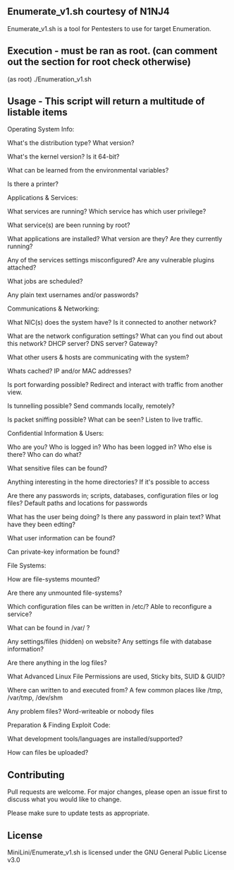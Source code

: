 ## Enumerate_v1.sh courtesy of N1NJ4

Enumerate_v1.sh is a tool for Pentesters to use for target Enumeration.



## Execution - must be ran as root. (can comment out the section for root check otherwise)

(as root)     ./Enumeration_v1.sh



## Usage - This script will return a multitude of listable items



Operating System Info:

  What's the distribution type? What version?

  What's the kernel version? Is it 64-bit?

  What can be learned from the environmental variables?

  Is there a printer?



Applications & Services:

  What services are running? Which service has which user privilege?

  What service(s) are been running by root?

  What applications are installed? What version are they? Are they currently running?

  Any of the services settings misconfigured? Are any vulnerable plugins attached?

  What jobs are scheduled?

  Any plain text usernames and/or passwords?



Communications & Networking:

  What NIC(s) does the system have? Is it connected to another network?

  What are the network configuration settings? What can you find out about this network? DHCP server? DNS server? Gateway?

  What other users & hosts are communicating with the system?

  Whats cached? IP and/or MAC addresses?

  Is port forwarding possible? Redirect and interact with traffic from another view.

  Is tunnelling possible? Send commands locally, remotely?

  Is packet sniffing possible? What can be seen? Listen to live traffic.



Confidential Information & Users:

  Who are you? Who is logged in? Who has been logged in? Who else is there? Who can do what?

  What sensitive files can be found?

  Anything interesting in the home directories? If it's possible to access

  Are there any passwords in; scripts, databases, configuration files or log files? Default paths and locations for passwords

  What has the user being doing? Is there any password in plain text? What have they been edting?

  What user information can be found?

  Can private-key information be found?



File Systems:

  How are file-systems mounted?

  Are there any unmounted file-systems?

  Which configuration files can be written in /etc/? Able to reconfigure a service?

  What can be found in /var/ ?

  Any settings/files (hidden) on website? Any settings file with database information?

  Are there anything in the log files?

  What Advanced Linux File Permissions are used, Sticky bits, SUID & GUID?

  Where can written to and executed from? A few common places like /tmp, /var/tmp, /dev/shm

  Any problem files? Word-writeable or nobody files



Preparation & Finding Exploit Code:

  What development tools/languages are installed/supported?

  How can files be uploaded?




## Contributing

Pull requests are welcome. For major changes, please open an issue first to discuss what you would like to change.

Please make sure to update tests as appropriate.




## License

MiniLini/Enumerate_v1.sh is licensed under the
GNU General Public License v3.0
